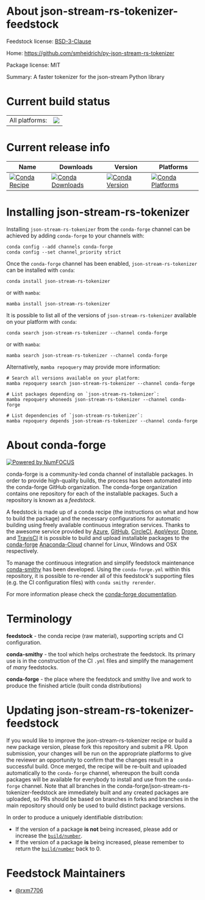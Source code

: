 About json-stream-rs-tokenizer-feedstock
========================================

Feedstock license: [BSD-3-Clause](https://github.com/conda-forge/json-stream-rs-tokenizer-feedstock/blob/main/LICENSE.txt)

Home: https://github.com/smheidrich/py-json-stream-rs-tokenizer

Package license: MIT

Summary: A faster tokenizer for the json-stream Python library

Current build status
====================


<table><tr><td>All platforms:</td>
    <td>
      <a href="https://dev.azure.com/conda-forge/feedstock-builds/_build/latest?definitionId=19485&branchName=main">
        <img src="https://dev.azure.com/conda-forge/feedstock-builds/_apis/build/status/json-stream-rs-tokenizer-feedstock?branchName=main">
      </a>
    </td>
  </tr>
</table>

Current release info
====================

| Name | Downloads | Version | Platforms |
| --- | --- | --- | --- |
| [![Conda Recipe](https://img.shields.io/badge/recipe-json--stream--rs--tokenizer-green.svg)](https://anaconda.org/conda-forge/json-stream-rs-tokenizer) | [![Conda Downloads](https://img.shields.io/conda/dn/conda-forge/json-stream-rs-tokenizer.svg)](https://anaconda.org/conda-forge/json-stream-rs-tokenizer) | [![Conda Version](https://img.shields.io/conda/vn/conda-forge/json-stream-rs-tokenizer.svg)](https://anaconda.org/conda-forge/json-stream-rs-tokenizer) | [![Conda Platforms](https://img.shields.io/conda/pn/conda-forge/json-stream-rs-tokenizer.svg)](https://anaconda.org/conda-forge/json-stream-rs-tokenizer) |

Installing json-stream-rs-tokenizer
===================================

Installing `json-stream-rs-tokenizer` from the `conda-forge` channel can be achieved by adding `conda-forge` to your channels with:

```
conda config --add channels conda-forge
conda config --set channel_priority strict
```

Once the `conda-forge` channel has been enabled, `json-stream-rs-tokenizer` can be installed with `conda`:

```
conda install json-stream-rs-tokenizer
```

or with `mamba`:

```
mamba install json-stream-rs-tokenizer
```

It is possible to list all of the versions of `json-stream-rs-tokenizer` available on your platform with `conda`:

```
conda search json-stream-rs-tokenizer --channel conda-forge
```

or with `mamba`:

```
mamba search json-stream-rs-tokenizer --channel conda-forge
```

Alternatively, `mamba repoquery` may provide more information:

```
# Search all versions available on your platform:
mamba repoquery search json-stream-rs-tokenizer --channel conda-forge

# List packages depending on `json-stream-rs-tokenizer`:
mamba repoquery whoneeds json-stream-rs-tokenizer --channel conda-forge

# List dependencies of `json-stream-rs-tokenizer`:
mamba repoquery depends json-stream-rs-tokenizer --channel conda-forge
```


About conda-forge
=================

[![Powered by
NumFOCUS](https://img.shields.io/badge/powered%20by-NumFOCUS-orange.svg?style=flat&colorA=E1523D&colorB=007D8A)](https://numfocus.org)

conda-forge is a community-led conda channel of installable packages.
In order to provide high-quality builds, the process has been automated into the
conda-forge GitHub organization. The conda-forge organization contains one repository
for each of the installable packages. Such a repository is known as a *feedstock*.

A feedstock is made up of a conda recipe (the instructions on what and how to build
the package) and the necessary configurations for automatic building using freely
available continuous integration services. Thanks to the awesome service provided by
[Azure](https://azure.microsoft.com/en-us/services/devops/), [GitHub](https://github.com/),
[CircleCI](https://circleci.com/), [AppVeyor](https://www.appveyor.com/),
[Drone](https://cloud.drone.io/welcome), and [TravisCI](https://travis-ci.com/)
it is possible to build and upload installable packages to the
[conda-forge](https://anaconda.org/conda-forge) [Anaconda-Cloud](https://anaconda.org/)
channel for Linux, Windows and OSX respectively.

To manage the continuous integration and simplify feedstock maintenance
[conda-smithy](https://github.com/conda-forge/conda-smithy) has been developed.
Using the ``conda-forge.yml`` within this repository, it is possible to re-render all of
this feedstock's supporting files (e.g. the CI configuration files) with ``conda smithy rerender``.

For more information please check the [conda-forge documentation](https://conda-forge.org/docs/).

Terminology
===========

**feedstock** - the conda recipe (raw material), supporting scripts and CI configuration.

**conda-smithy** - the tool which helps orchestrate the feedstock.
                   Its primary use is in the construction of the CI ``.yml`` files
                   and simplify the management of *many* feedstocks.

**conda-forge** - the place where the feedstock and smithy live and work to
                  produce the finished article (built conda distributions)


Updating json-stream-rs-tokenizer-feedstock
===========================================

If you would like to improve the json-stream-rs-tokenizer recipe or build a new
package version, please fork this repository and submit a PR. Upon submission,
your changes will be run on the appropriate platforms to give the reviewer an
opportunity to confirm that the changes result in a successful build. Once
merged, the recipe will be re-built and uploaded automatically to the
`conda-forge` channel, whereupon the built conda packages will be available for
everybody to install and use from the `conda-forge` channel.
Note that all branches in the conda-forge/json-stream-rs-tokenizer-feedstock are
immediately built and any created packages are uploaded, so PRs should be based
on branches in forks and branches in the main repository should only be used to
build distinct package versions.

In order to produce a uniquely identifiable distribution:
 * If the version of a package **is not** being increased, please add or increase
   the [``build/number``](https://docs.conda.io/projects/conda-build/en/latest/resources/define-metadata.html#build-number-and-string).
 * If the version of a package **is** being increased, please remember to return
   the [``build/number``](https://docs.conda.io/projects/conda-build/en/latest/resources/define-metadata.html#build-number-and-string)
   back to 0.

Feedstock Maintainers
=====================

* [@rxm7706](https://github.com/rxm7706/)

